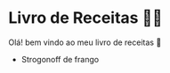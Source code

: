 # Livro de Receitas :man_cook:

Olá! bem vindo ao meu livro de receitas :wave:

- Strogonoff de frango